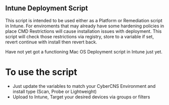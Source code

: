 ## Intune Deployment Script

This script is intended to be used either as a Platform or Remediation script in Intune.
For enviroments that may already have some hardening policies in place CMD Restrictions will cause installation issues with deployment.
This script will check those restrictions via registry, store to a variable if set, revert continue with install then revert back.

Have not yet got a functioning Mac OS Deployment script in Intune just yet.

# To use the script
- Just update the variables to match your CyberCNS Environment and install type (Scan, Probe or Lightweight)
- Upload to Intune, Target your desired devices via groups or filters
